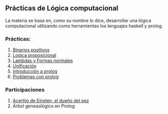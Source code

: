 ## Prácticas de Lógica computacional
La materia se basa en, como su nombre lo dice, desarrollar una lógica computacional utilizando como herramientas los lenguajes haskell y prolog.

### Prácticas:
1. [Binarios positivos](Practicas/Practica01/)
2. [Logica proposicional](Practicas/Practica02/)
3. [Lambdas y Formas normales](Practicas/Practica03/)
4. [Unificación](Practicas/Practica04/)
5. [Introducción a prolog](Practicas/Practica05/)
6. [Problemas con prolog](Practicas/Practica06/)

### Participaciones
1. [Acertijo de Einsten, el dueño del pez](Participaciones/Acertijo/Logica_acertijo_BME.pdf)
2. Árbol geneaológico en Prolog